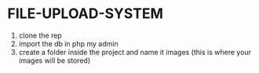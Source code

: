 # FILE-UPLOAD-SYSTEM

1. clone the rep
2. import the db in php my admin
3. create a folder inside the project and name it images
  (this is where your images will be stored)

